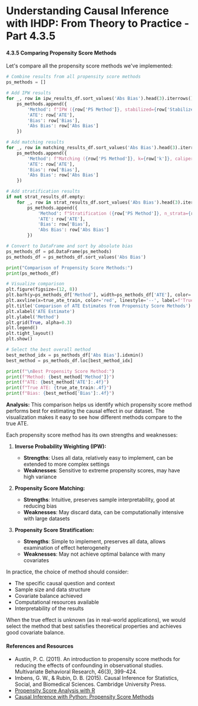 # Understanding Causal Inference with IHDP: From Theory to Practice - Part 4.3.5

#### 4.3.5 Comparing Propensity Score Methods

Let's compare all the propensity score methods we've implemented:

```python
# Combine results from all propensity score methods
ps_methods = []

# Add IPW results
for _, row in ipw_results_df.sort_values('Abs Bias').head(3).iterrows():
    ps_methods.append({
        'Method': f"IPW ({row['PS Method']}, stabilized={row['Stabilized']}, trimming={row['Trimming']})",
        'ATE': row['ATE'],
        'Bias': row['Bias'],
        'Abs Bias': row['Abs Bias']
    })

# Add matching results
for _, row in matching_results_df.sort_values('Abs Bias').head(3).iterrows():
    ps_methods.append({
        'Method': f"Matching ({row['PS Method']}, k={row['k']}, caliper={row['Caliper']})",
        'ATE': row['ATE'],
        'Bias': row['Bias'],
        'Abs Bias': row['Abs Bias']
    })

# Add stratification results
if not strat_results_df.empty:
    for _, row in strat_results_df.sort_values('Abs Bias').head(3).iterrows():
        ps_methods.append({
            'Method': f"Stratification ({row['PS Method']}, n_strata={row['n_strata']})",
            'ATE': row['ATE'],
            'Bias': row['Bias'],
            'Abs Bias': row['Abs Bias']
        })

# Convert to DataFrame and sort by absolute bias
ps_methods_df = pd.DataFrame(ps_methods)
ps_methods_df = ps_methods_df.sort_values('Abs Bias')

print("Comparison of Propensity Score Methods:")
print(ps_methods_df)

# Visualize comparison
plt.figure(figsize=(12, 8))
plt.barh(y=ps_methods_df['Method'], width=ps_methods_df['ATE'], color='skyblue')
plt.axvline(x=true_ate_train, color='red', linestyle='--', label=f'True ATE = {true_ate_train:.4f}')
plt.title('Comparison of ATE Estimates from Propensity Score Methods')
plt.xlabel('ATE Estimate')
plt.ylabel('Method')
plt.grid(True, alpha=0.3)
plt.legend()
plt.tight_layout()
plt.show()

# Select the best overall method
best_method_idx = ps_methods_df['Abs Bias'].idxmin()
best_method = ps_methods_df.loc[best_method_idx]

print(f"\nBest Propensity Score Method:")
print(f"Method: {best_method['Method']}")
print(f"ATE: {best_method['ATE']:.4f}")
print(f"True ATE: {true_ate_train:.4f}")
print(f"Bias: {best_method['Bias']:.4f}")
```

**Analysis:** This comparison helps us identify which propensity score method performs best for estimating the causal effect in our dataset. The visualization makes it easy to see how different methods compare to the true ATE.

Each propensity score method has its own strengths and weaknesses:

1. **Inverse Probability Weighting (IPW):**
   - **Strengths**: Uses all data, relatively easy to implement, can be extended to more complex settings
   - **Weaknesses**: Sensitive to extreme propensity scores, may have high variance

2. **Propensity Score Matching:**
   - **Strengths**: Intuitive, preserves sample interpretability, good at reducing bias
   - **Weaknesses**: May discard data, can be computationally intensive with large datasets

3. **Propensity Score Stratification:**
   - **Strengths**: Simple to implement, preserves all data, allows examination of effect heterogeneity
   - **Weaknesses**: May not achieve optimal balance with many covariates

In practice, the choice of method should consider:
- The specific causal question and context
- Sample size and data structure
- Covariate balance achieved
- Computational resources available
- Interpretability of the results

When the true effect is unknown (as in real-world applications), we would select the method that best satisfies theoretical properties and achieves good covariate balance.

#### References and Resources

- Austin, P. C. (2011). An introduction to propensity score methods for reducing the effects of confounding in observational studies. Multivariate Behavioral Research, 46(3), 399-424.
- Imbens, G. W., & Rubin, D. B. (2015). Causal Inference for Statistics, Social, and Biomedical Sciences. Cambridge University Press.
- [Propensity Score Analysis with R](https://bookdown.org/mike/data_analysis/propensity-scores.html)
- [Causal Inference with Python: Propensity Score Methods](https://matheusfacure.github.io/python-causality-handbook/08-Propensity-Score.html)